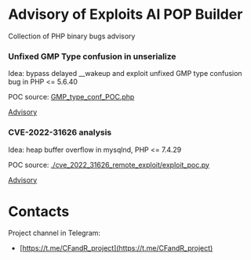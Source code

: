 # Advisory of Exploits AI POP Builder

Collection of PHP binary bugs advisory
### Unfixed GMP Type confusion in unserialize

Idea: bypass delayed \_\_wakeup and exploit unfixed GMP type confusion bug in PHP <= 5.6.40

POC source: [GMP_type_conf_POC.php](./GMP_type_conf_unserialize/GMP_type_conf_POC.php)

[Advisory](./GMP_type_conf_unserialize/GMP_type_conf_advisory.md)

### CVE-2022-31626 analysis

Idea: heap buffer overflow in mysqlnd, PHP <= 7.4.29

POC source: [./cve_2022_31626_remote_exploit/exploit_poc.py](./cve_2022_31626_remote_exploit/exploit_poc.py)

[Advisory](./cve_2022_31626_remote_exploit/cve_writeup.md)

# Contacts
Project channel in Telegram:
- [https://t.me/CFandR_project](https://t.me/CFandR_project)